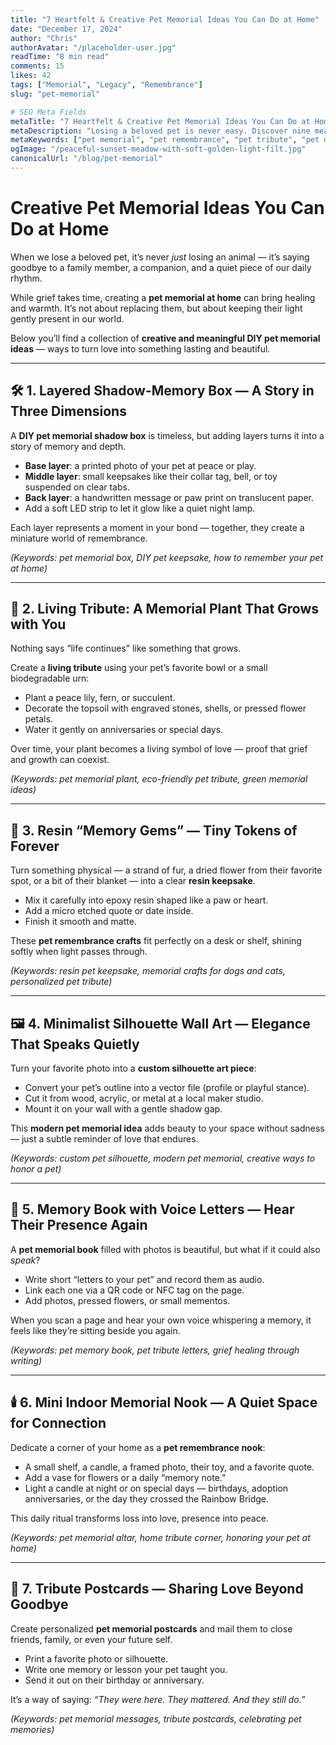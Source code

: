```yaml
---
title: "7 Heartfelt & Creative Pet Memorial Ideas You Can Do at Home"
date: "December 17, 2024"
author: "Chris"
authorAvatar: "/placeholder-user.jpg"
readTime: "8 min read"
comments: 15
likes: 42
tags: ["Memorial", "Legacy", "Remembrance"]
slug: "pet-memorial"

# SEO Meta Fields
metaTitle: "7 Heartfelt & Creative Pet Memorial Ideas You Can Do at Home | Complete Guide 2025"
metaDescription: "Losing a beloved pet is never easy. Discover nine meaningful and creative pet memorial ideas you can make at home — from living tribute plants and memory jars to resin keepsakes and silhouette art — each designed to help you heal, remember, and celebrate your pet’s life with love."
metaKeywords: ["pet memorial", "pet remembrance", "pet tribute", "pet memorial ideas", "pet memorial guide", "honoring pet legacy"]
ogImage: "/peaceful-sunset-meadow-with-soft-golden-light-filt.jpg"
canonicalUrl: "/blog/pet-memorial"
---
```


# Creative Pet Memorial Ideas You Can Do at Home

When we lose a beloved pet, it’s never *just* losing an animal — it’s saying goodbye to a family member, a companion, and a quiet piece of our daily rhythm.

While grief takes time, creating a **pet memorial at home** can bring healing and warmth. It’s not about replacing them, but about keeping their light gently present in our world.

Below you’ll find a collection of **creative and meaningful DIY pet memorial ideas** — ways to turn love into something lasting and beautiful.

---

## 🛠️ 1. Layered Shadow-Memory Box — A Story in Three Dimensions

A **DIY pet memorial shadow box** is timeless, but adding layers turns it into a story of memory and depth.

- **Base layer**: a printed photo of your pet at peace or play.
- **Middle layer**: small keepsakes like their collar tag, bell, or toy suspended on clear tabs.
- **Back layer**: a handwritten message or paw print on translucent paper.
- Add a soft LED strip to let it glow like a quiet night lamp.

Each layer represents a moment in your bond — together, they create a miniature world of remembrance.

*(Keywords: pet memorial box, DIY pet keepsake, how to remember your pet at home)*

---

## 🌱 2. Living Tribute: A Memorial Plant That Grows with You

Nothing says “life continues” like something that grows.

Create a **living tribute** using your pet’s favorite bowl or a small biodegradable urn:

- Plant a peace lily, fern, or succulent.
- Decorate the topsoil with engraved stones, shells, or pressed flower petals.
- Water it gently on anniversaries or special days.

Over time, your plant becomes a living symbol of love — proof that grief and growth can coexist.

*(Keywords: pet memorial plant, eco-friendly pet tribute, green memorial ideas)*

---

## 🎨 3. Resin “Memory Gems” — Tiny Tokens of Forever

Turn something physical — a strand of fur, a dried flower from their favorite spot, or a bit of their blanket — into a clear **resin keepsake**.

- Mix it carefully into epoxy resin shaped like a paw or heart.
- Add a micro etched quote or date inside.
- Finish it smooth and matte.

These **pet remembrance crafts** fit perfectly on a desk or shelf, shining softly when light passes through.

*(Keywords: resin pet keepsake, memorial crafts for dogs and cats, personalized pet tribute)*

---

## 🖼️ 4. Minimalist Silhouette Wall Art — Elegance That Speaks Quietly

Turn your favorite photo into a **custom silhouette art piece**:

- Convert your pet’s outline into a vector file (profile or playful stance).
- Cut it from wood, acrylic, or metal at a local maker studio.
- Mount it on your wall with a gentle shadow gap.

This **modern pet memorial idea** adds beauty to your space without sadness — just a subtle reminder of love that endures.

*(Keywords: custom pet silhouette, modern pet memorial, creative ways to honor a pet)*

---

## 📖 5. Memory Book with Voice Letters — Hear Their Presence Again

A **pet memorial book** filled with photos is beautiful, but what if it could also *speak*?

- Write short “letters to your pet” and record them as audio.
- Link each one via a QR code or NFC tag on the page.
- Add photos, pressed flowers, or small mementos.

When you scan a page and hear your own voice whispering a memory, it feels like they’re sitting beside you again.

*(Keywords: pet memory book, pet tribute letters, grief healing through writing)*

---

## 🕯️ 6. Mini Indoor Memorial Nook — A Quiet Space for Connection

Dedicate a corner of your home as a **pet remembrance nook**:

- A small shelf, a candle, a framed photo, their toy, and a favorite quote.
- Add a vase for flowers or a daily “memory note.”
- Light a candle at night or on special days — birthdays, adoption anniversaries, or the day they crossed the Rainbow Bridge.

This daily ritual transforms loss into love, presence into peace.

*(Keywords: pet memorial altar, home tribute corner, honoring your pet at home)*

---

## 💌 7. Tribute Postcards — Sharing Love Beyond Goodbye

Create personalized **pet memorial postcards** and mail them to close friends, family, or even your future self.

- Print a favorite photo or silhouette.
- Write one memory or lesson your pet taught you.
- Send it out on their birthday or anniversary.

It’s a way of saying: *“They were here. They mattered. And they still do.”*

*(Keywords: pet memorial messages, tribute postcards, celebrating pet memories)*